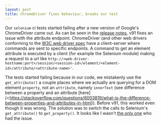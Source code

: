 ```yaml
---
layout: post
title: ChromeDriver fixes behaviour, breaks our test
---
```

Our `selenium` ci tests started failing after a new version of Google's ChromeDriver came out. As can be seen in the [release notes](https://chromedriver.storage.googleapis.com/index.html?path=91.0.4472.19/), v91 fixes an issue with the attribute endpoint. ChromeDriver (and other web drivers conforming to the [W3C web driver spec](https://w3c.github.io/webdriver/) have a client-server where commands are sent to specific endpoints. A command to get an element attribute is executed by a client (for example the Selenium module) making a request to a url like `http://<web-driver-hostname:port>/session/<session-id>/element/<element-id>/attribute/<attribute-name>'`.

The tests started failing because in our code, we mistakenly use the `get_attribute()` a couple places where we actually are querying for a DOM element `property`, not an `attribute`, namely `innerText` (see difference between a property and an attribute [here](<https://stackoverflow.com/questions/6003819/what-is-the-difference-between-properties-and-attributes-in-html)). Before v91, this worked even though it was wrong. The solution was to switch the calls to Selenium's `get_attribute()` to `get_property()`. It looks like I wasn't [the only one](https://groups.google.com/g/chromedriver-users/c/L82UzBKy58Q/m/m5moLZStAgAJ) who had the issue.
